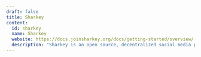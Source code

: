 ```yaml
---
draft: false
title: Sharkey
content:
  id: sharkey
  name: Sharkey
  website: https://docs.joinsharkey.org/docs/getting-started/overview/
  description: "Sharkey is an open source, decentralized social media platform that's free forever!"
---
```

